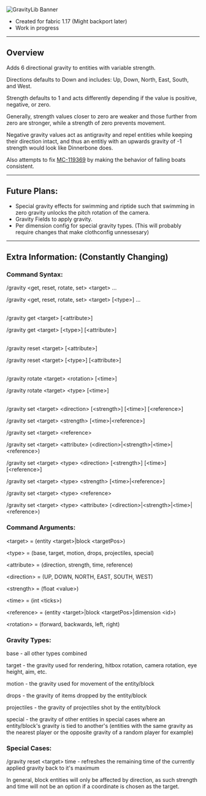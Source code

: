 ![GravityLib Banner](https://user-images.githubusercontent.com/56317194/121430473-c0d05980-c93d-11eb-8f18-4b33ecc59bed.png)

- Created for fabric 1.17 (Might backport later)
- Work in progress

---

## Overview

Adds 6 directional gravity to entities with variable strength.

Directions defaults to Down and includes: Up, Down, North, East, South, and West.

Strength defaults to 1 and acts differently depending if the value is positive, negative, or zero.

Generally, strength values closer to zero are weaker and those further from zero are stronger, while a strength of zero prevents movement.

Negative gravity values act as antigravity and repel entities while keeping their direction intact, and thus an entitiy with an upwards gravity of -1 strength would look like Dinnerbone does.

Also attempts to fix [MC-119369](https://bugs.mojang.com/browse/MC-119369) by making the behavior of falling boats consistent.

---

## Future Plans:
- Special gravity effects for swimming and riptide such that swimming in zero gravity unlocks the pitch rotation of the camera.
- Gravity Fields to apply gravity.
- Per dimension config for special gravity types. (This will probably require changes that make clothconfig unnessesary)

---

## Extra Information: (Constantly Changing)

### Command Syntax:

/gravity \<get, reset, rotate, set> \<target> ...

/gravity \<get, reset, rotate, set> \<target> [\<type>] ...

\
/gravity get \<target> [\<attribute>]

/gravity get \<target> [\<type>] [\<attribute>]

\
/gravity reset \<target> [\<attribute>]

/gravity reset \<target> [\<type>] [\<attribute>]

\
/gravity rotate \<target> \<rotation> [\<time>]

/gravity rotate \<target> \<type> <rotation> [\<time>]

\
/gravity set \<target> \<direction> [\<strength>] [\<time>] [\<reference>]

/gravity set \<target> \<strength> [\<time>|\<reference>]

/gravity set \<target> \<reference>

/gravity set \<target> \<attribute> (\<direction>|\<strength>|\<time>|\<reference>)

/gravity set \<target> \<type> \<direction> [\<strength>] [\<time>] [\<reference>]

/gravity set \<target> \<type> \<strength> [\<time>|\<reference>]

/gravity set \<target> \<type> \<reference>

/gravity set \<target> \<type> \<attribute> (\<direction>|\<strength>|\<time>|\<reference>)

### Command Arguments:

\<target> = (entity \<target>|block \<targetPos>)

\<type> = (base, target, motion, drops, projectiles, special)

\<attribute> = (direction, strength, time, reference)

\<direction> = (UP, DOWN, NORTH, EAST, SOUTH, WEST)

\<strength> = (float \<value>)

\<time> = (int \<ticks>)

\<reference> = (entity \<target>|block \<targetPos>|dimension \<id>)

\<rotation> = (forward, backwards, left, right)

### Gravity Types:

base - all other types combined

target - the gravity used for rendering, hitbox rotation, camera rotation, eye height, aim, etc.

motion - the gravity used for movement of the entity/block

drops - the gravity of items dropped by the entity/block

projectiles - the gravity of projectiles shot by the entity/block

special - the gravity of other entities in special cases where an entity/block's gravity is tied to another's
(entities with the same gravity as the nearest player or the opposite gravity of a random player for example)

### Special Cases:

/gravity reset \<target> time - refreshes the remaining time of the currently applied gravity back to it's maximum

In general, block entities will only be affected by direction, as such strength and time will not be an option if a coordinate is chosen as the target.
